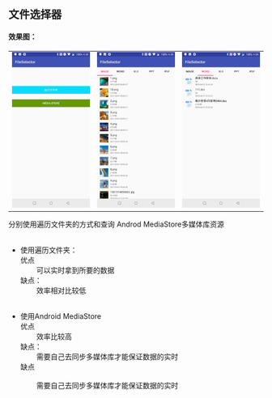 
## 文件选择器

#### 效果图：

|                    |                     |                            |
|:------------------------------:|:---------------------------------:|:--------------------------------:|
|![](image/one.jpg) | ![](image/two.jpg) | ![](image/three.jpg)|

分别使用遍历文件夹的方式和查询 Androd MediaStore多媒体库资源</br></br>

* 使用遍历文件夹：</br>
优点</br>
            可以实时拿到所要的数据</br>
缺点：</br>
            效率相对比较低</br></br>
 
* 使用Android MediaStore</br>
优点</br>
            效率比较高</br>
缺点：</br>
            需要自己去同步多媒体库才能保证数据的实时</br>
缺点</br>   
            需要自己去同步多媒体库才能保证数据的实时<br>


 
